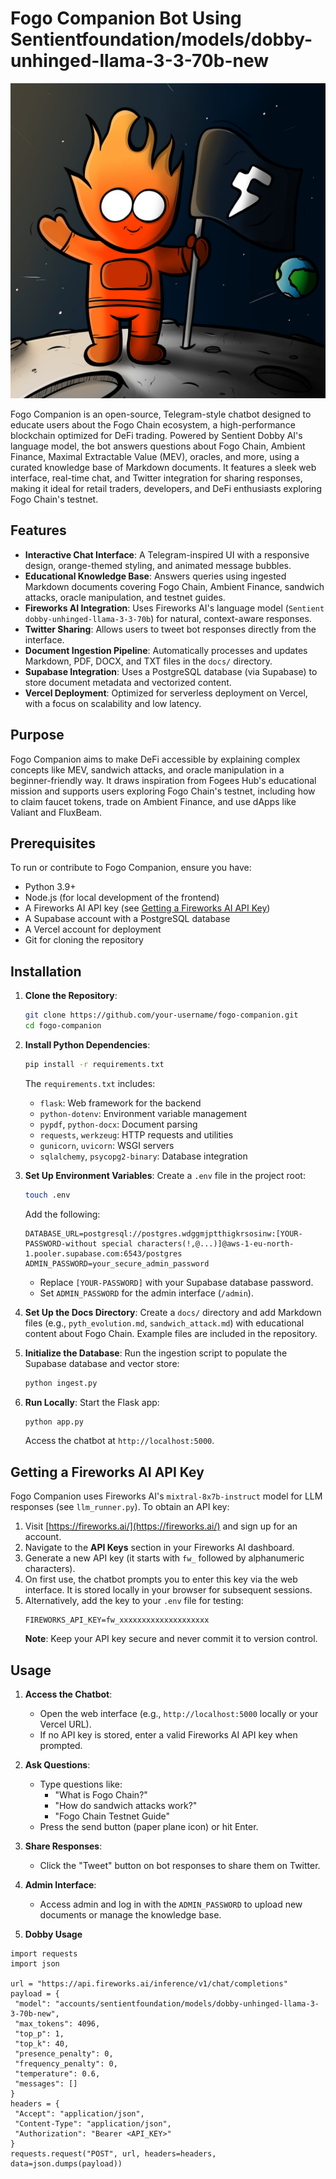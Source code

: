    # Fogo Companion Bot Using Sentientfoundation/models/dobby-unhinged-llama-3-3-70b-new

   ![Fogo Companion Interface](static/background.jpg)

   Fogo Companion is an open-source, Telegram-style chatbot designed to educate users about the Fogo Chain ecosystem, a high-performance blockchain optimized for DeFi trading. Powered by Sentient Dobby AI's language model, the bot answers questions about Fogo Chain, Ambient Finance, Maximal Extractable Value (MEV), oracles, and more, using a curated knowledge base of Markdown documents. It features a sleek web interface, real-time chat, and Twitter integration for sharing responses, making it ideal for retail traders, developers, and DeFi enthusiasts exploring Fogo Chain's testnet.

   ## Features

   - **Interactive Chat Interface**: A Telegram-inspired UI with a responsive design, orange-themed styling, and animated message bubbles.
   - **Educational Knowledge Base**: Answers queries using ingested Markdown documents covering Fogo Chain, Ambient Finance, sandwich attacks, oracle manipulation, and testnet guides.
   - **Fireworks AI Integration**: Uses Fireworks AI's language model (`Sentient dobby-unhinged-llama-3-3-70b`) for natural, context-aware responses.
   - **Twitter Sharing**: Allows users to tweet bot responses directly from the interface.
   - **Document Ingestion Pipeline**: Automatically processes and updates Markdown, PDF, DOCX, and TXT files in the `docs/` directory.
   - **Supabase Integration**: Uses a PostgreSQL database (via Supabase) to store document metadata and vectorized content.
   - **Vercel Deployment**: Optimized for serverless deployment on Vercel, with a focus on scalability and low latency.

   ## Purpose

   Fogo Companion aims to make DeFi accessible by explaining complex concepts like MEV, sandwich attacks, and oracle manipulation in a beginner-friendly way. It draws inspiration from Fogees Hub's educational mission and supports users exploring Fogo Chain's testnet, including how to claim faucet tokens, trade on Ambient Finance, and use dApps like Valiant and FluxBeam.

   ## Prerequisites

   To run or contribute to Fogo Companion, ensure you have:
   - Python 3.9+
   - Node.js (for local development of the frontend)
   - A Fireworks AI API key (see [Getting a Fireworks AI API Key](#getting-a-fireworks-ai-api-key))
   - A Supabase account with a PostgreSQL database
   - A Vercel account for deployment
   - Git for cloning the repository

   ## Installation

   1. **Clone the Repository**:
      ```bash
      git clone https://github.com/your-username/fogo-companion.git
      cd fogo-companion
      ```

   2. **Install Python Dependencies**:
      ```bash
      pip install -r requirements.txt
      ```
      The `requirements.txt` includes:
      - `flask`: Web framework for the backend
      - `python-dotenv`: Environment variable management
      - `pypdf`, `python-docx`: Document parsing
      - `requests`, `werkzeug`: HTTP requests and utilities
      - `gunicorn`, `uvicorn`: WSGI servers
      - `sqlalchemy`, `psycopg2-binary`: Database integration

   3. **Set Up Environment Variables**:
      Create a `.env` file in the project root:
      ```bash
      touch .env
      ```
      Add the following:
      ```
      DATABASE_URL=postgresql://postgres.wdggmjptthigkrsosinw:[YOUR-PASSWORD-without special characters(!,@...)]@aws-1-eu-north-1.pooler.supabase.com:6543/postgres
      ADMIN_PASSWORD=your_secure_admin_password
      ```
      - Replace `[YOUR-PASSWORD]` with your Supabase database password.
      - Set `ADMIN_PASSWORD` for the admin interface (`/admin`).

   4. **Set Up the Docs Directory**:
      Create a `docs/` directory and add Markdown files (e.g., `pyth_evolution.md`, `sandwich_attack.md`) with educational content about Fogo Chain. Example files are included in the repository.

   5. **Initialize the Database**:
      Run the ingestion script to populate the Supabase database and vector store:
      ```bash
      python ingest.py
      ```

   6. **Run Locally**:
      Start the Flask app:
      ```bash
      python app.py
      ```
      Access the chatbot at `http://localhost:5000`.

   ## Getting a Fireworks AI API Key

   Fogo Companion uses Fireworks AI's `mixtral-8x7b-instruct` model for LLM responses (see `llm_runner.py`). To obtain an API key:
   1. Visit [https://fireworks.ai/](https://fireworks.ai/) and sign up for an account.
   2. Navigate to the **API Keys** section in your Fireworks AI dashboard.
   3. Generate a new API key (it starts with `fw_` followed by alphanumeric characters).
   4. On first use, the chatbot prompts you to enter this key via the web interface. It is stored locally in your browser for subsequent sessions.
   5. Alternatively, add the key to your `.env` file for testing:
      ```
      FIREWORKS_API_KEY=fw_xxxxxxxxxxxxxxxxxxxx
      ```
      **Note**: Keep your API key secure and never commit it to version control.

   ## Usage

   1. **Access the Chatbot**:
      - Open the web interface (e.g., `http://localhost:5000` locally or your Vercel URL).
      - If no API key is stored, enter a valid Fireworks AI API key when prompted.

   2. **Ask Questions**:
      - Type questions like:
        - "What is Fogo Chain?"
        - "How do sandwich attacks work?"
        - "Fogo Chain Testnet Guide"
      - Press the send button (paper plane icon) or hit Enter.

   3. **Share Responses**:
      - Click the "Tweet" button on bot responses to share them on Twitter.

   4. **Admin Interface**:
      - Access admin and log in with the `ADMIN_PASSWORD` to upload new documents or manage the knowledge base.
   
   5. **Dobby Usage**
 ```
import requests
import json

url = "https://api.fireworks.ai/inference/v1/chat/completions"
payload = {
  "model": "accounts/sentientfoundation/models/dobby-unhinged-llama-3-3-70b-new",
  "max_tokens": 4096,
  "top_p": 1,
  "top_k": 40,
  "presence_penalty": 0,
  "frequency_penalty": 0,
  "temperature": 0.6,
  "messages": []
}
headers = {
  "Accept": "application/json",
  "Content-Type": "application/json",
  "Authorization": "Bearer <API_KEY>"
}
requests.request("POST", url, headers=headers, data=json.dumps(payload))
```


